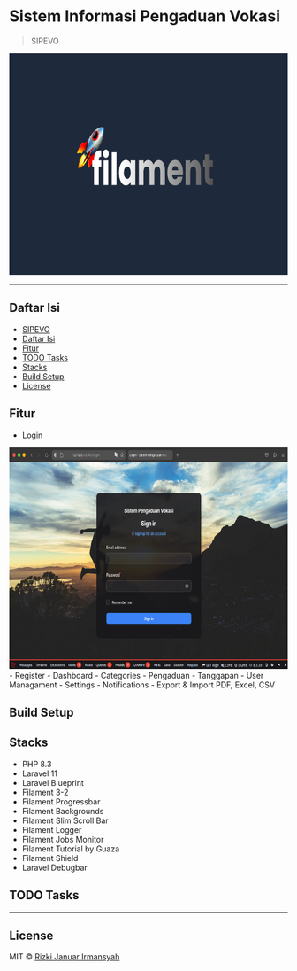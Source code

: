 # Sistem Informasi Pengaduan Vokasi

> SIPEVO
<img src="asset-sipevo-filament/cover.png" width="800" height="400">

----

## Daftar Isi
- [SIPEVO](#sistem-informasi-pengaduan-vokasi)
- [Daftar Isi](#daftar-isi)
- [Fitur](#fitur)
- [TODO Tasks](#todo-tasks)
- [Stacks](#stacks)
- [Build Setup](#build-setup)
- [License](#license)

## Fitur
- Login
<img src="asset-sipevo-filament/Login.png" width="800" height="400">
- Register
- Dashboard
- Categories
- Pengaduan
- Tanggapan
- User Managament
- Settings
- Notifications
- Export & Import PDF, Excel, CSV

## Build Setup

## Stacks
- PHP 8.3
- Laravel 11
- Laravel Blueprint
- Filament 3-2
- Filament Progressbar
- Filament Backgrounds
- Filament Slim Scroll Bar
- Filament Logger
- Filament Jobs Monitor
- Filament Tutorial by Guaza
- Filament Shield
- Laravel Debugbar

## TODO Tasks

---
## License

MIT © [Rizki Januar Irmansyah](https://github.com/rizkijanuarr)
